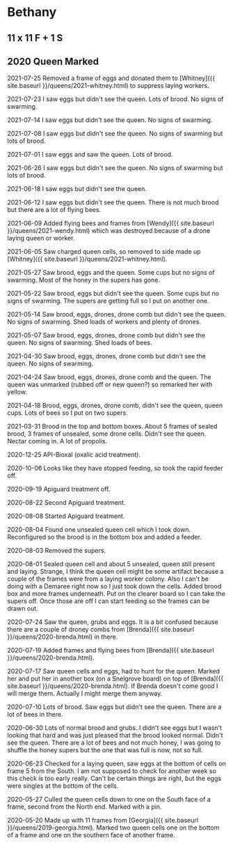 # Bethany

## 11 x 11 F + 1 S

## 2020 Queen Marked

2021-07-25 Removed a frame of eggs and donated them to [Whitney]({{ site.baseurl }}/queens/2021-whitney.html) to suppress laying workers.

2021-07-23 I saw eggs but didn't see the queen.  Lots of brood.  No signs of swarming.

2021-07-14 I saw eggs but didn't see the queen.  No signs of swarming.

2021-07-08 I saw eggs but didn't see the queen.  No signs of swarming but lots of brood.

2021-07-01 I saw eggs and saw the queen.  Lots of brood.

2021-06-26 I saw eggs but didn't see the queen.  No signs of swarming but lots of brood.

2021-06-18 I saw eggs but didn't see the queen.

2021-06-12 I saw eggs but didn't see the queen.  There is not much brood but there are a lot of flying bees.

2021-06-09 Added flying bees and frames from [Wendy]({{ site.baseurl }}/queens/2021-wendy.html) which was destroyed because of a drone laying queen or worker.

2021-06-05 Saw charged queen cells, so removed to side made up [Whitney]({{ site.baseurl }}/queens/2021-whitney.html).

2021-05-27 Saw brood, eggs and the queen.  Some cups but no signs of swarming. Most of the honey in the supers has gone.

2021-05-22 Saw brood, eggs but didn't see the queen.  Some cups but no signs of swarming.  The supers are getting full so I put on another one.

2021-05-14 Saw brood, eggs, drones, drone comb but didn't see the queen.  No signs of swarming.  Shed loads of workers and plenty of drones.

2021-05-07 Saw brood, eggs, drones, drone comb but didn't see the queen.  No signs of swarming.  Shed loads of bees.

2021-04-30 Saw brood, eggs, drones, drone comb but didn't see the queen.  No signs of swarming.

2021-04-24 Saw brood, eggs, drones, drone comb and the queen.  The queen was unmarked (rubbed off or new queen?) so remarked her with yellow.

2021-04-18 Brood, eggs, drones, drone comb, didn't see the queen, queen cups.  Lots of bees so I put on two supers.

2021-03-31 Brood in the top and bottom boxes.  About 5 frames of sealed brood, 3 frames of unsealed, some drone cells.  Didn't see the queen.  Nectar coming in.  A lot of propolis.

2020-12-25 API-Bioxal (oxalic acid treatment).

2020-10-06 Looks like they have stopped feeding, so took the rapid feeder off.

2020-09-19 Apiguard treatment off.

2020-08-22 Second Apiguard treatment.

2020-08-08 Started Apiguard treatment.

2020-08-04 Found one unsealed queen cell which I took down.  Reconfigured so the brood is in the bottom box and added a feeder.

2020-08-03 Removed the supers.

2020-08-01 Sealed queen cell and about 5 unsealed, queen still present and laying.  Strange, I think the queen cell might be some artifact because a couple of the frames were from a laying worker colony.  Also I can't be doing with a Demaree right now so I just took down the cells. Added brood box and more frames underneath.  Put on the clearer board so I can take the supers off.  Once those are off I can start feeding so the frames can be drawn out.

2020-07-24 Saw the queen, grubs and eggs.  It is a bit confused because there are a couple of droney combs from [Brenda]({{ site.baseurl }}/queens/2020-brenda.html) in there.

2020-07-19 Added frames and flying bees from [Brenda]({{ site.baseurl }}/queens/2020-brenda.html).

2020-07-17 Saw queen cells and eggs, had to hunt for the queen.  Marked her and put her in another box (on a Snelgrove board) on top of [Brenda]({{ site.baseurl }}/queens/2020-brenda.html).  If Brenda doesn't come good I will merge them.  Actually I might merge them anyway.

2020-07-10 Lots of brood.  Saw eggs but didn't see the queen.  There are a lot of bees in there.

2020-06-30 Lots of normal brood and grubs.  I didn't see eggs but I wasn't looking that hard and was just pleased that the brood looked normal.  Didn't see the queen.  There are a lot of bees and not much honey, I was going to shuffle the honey supers but the one that was full is now, not so full.

2020-06-23 Checked for a laying queen, saw eggs at the bottom of cells on frame 5 from the South.  I am not supposed to check for another week so this check is too early really.  Can't be certain things are right, but the eggs were singles at the bottom of the cells.

2020-05-27 Culled the queen cells down to one on the South face of a frame, second from the North end.  Marked with a pin.

2020-05-20 Made up with 11 frames from [Georgia]({{ site.baseurl }}/queens/2019-georgia.html).  Marked two queen cells one on the bottom of a frame and one on the southern face of another frame.
